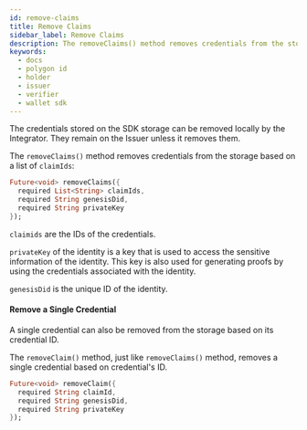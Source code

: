 ```yaml
---
id: remove-claims
title: Remove Claims
sidebar_label: Remove Claims
description: The removeClaims() method removes credentials from the storage based on a list of claimIds.
keywords:
  - docs
  - polygon id
  - holder
  - issuer
  - verifier
  - wallet sdk
---
```


The credentials stored on the SDK storage can be removed locally by the Integrator. They remain on the Issuer unless it removes them.

The `removeClaims()` method removes credentials from the storage based on a list of `claimIds`:

```dart
Future<void> removeClaims({
  required List<String> claimIds,
  required String genesisDid,
  required String privateKey
});
```

`claimids` are the IDs of the credentials.

`privateKey` of the identity is a key that is used to access the sensitive information of the identity. This key is also used for generating proofs by using the credentials associated with the identity.

`genesisDid` is the unique ID of the identity.

#### Remove a Single Credential

A single credential can also be removed from the storage based on its credential ID.

The `removeClaim()` method, just like `removeClaims()` method, removes a single credential based on credential's ID.

```dart
Future<void> removeClaim({
  required String claimId,
  required String genesisDid,
  required String privateKey
});
```
